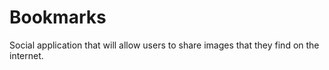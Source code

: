 # Bookmarks
Social application that will allow users to share images that they find on the  internet. 
